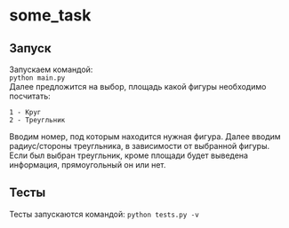 # some_task
## Запуск
Запускаем командой:  
`python main.py`  
Далее предложится на выбор, площадь какой фигуры необходимо посчитать:
```
1 - Круг
2 - Треугльник
```
Вводим номер, под которым находится нужная фигура. Далее вводим радиус/стороны треугльника, в зависимости от выбранной фигуры. Если был выбран треугльник, кроме площади будет выведена информация, прямоугольный он или нет.
## Тесты
Тесты запускаются командой:
`python tests.py -v`

